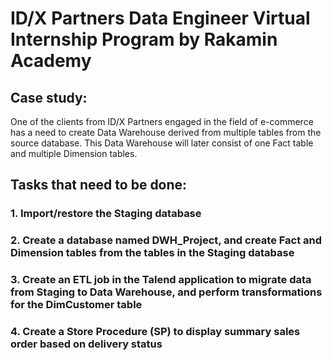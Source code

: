 # ID/X Partners Data Engineer Virtual Internship Program by Rakamin Academy

## Case study:

One of the clients from ID/X Partners engaged in the field of e-commerce has a need to create Data
Warehouse derived from multiple tables from the source database. This Data Warehouse will later consist of one Fact table and multiple Dimension tables.

## Tasks that need to be done:

### 1. Import/restore the Staging database

### 2. Create a database named DWH_Project, and create Fact and Dimension tables from the tables in the Staging database

### 3. Create an ETL job in the Talend application to migrate data from Staging to Data Warehouse, and perform transformations for the DimCustomer table

### 4. Create a Store Procedure (SP) to display summary sales order based on delivery status
